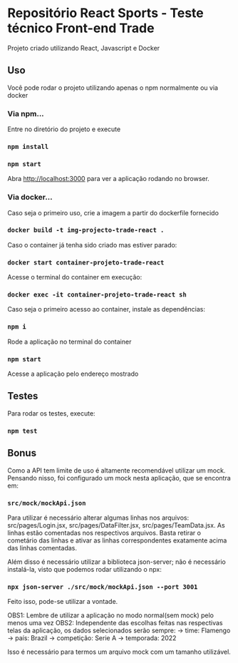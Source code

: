 # Repositório React Sports - Teste técnico Front-end Trade

Projeto criado utilizando React, Javascript e Docker

## Uso

Você pode rodar o projeto utilizando apenas o npm normalmente ou via docker

### Via npm...

Entre no diretório do projeto e execute

### `npm install`

### `npm start`

Abra [http://localhost:3000](http://localhost:3000) para ver a aplicação rodando no browser.

### Via docker...

Caso seja o primeiro uso, crie a imagem a partir do dockerfile fornecido

### `docker build -t img-projecto-trade-react .`

Caso o container já tenha sido criado mas estiver parado:

### `docker start container-projeto-trade-react`

Acesse o terminal do container em execução:

### `docker exec -it container-projeto-trade-react sh`

Caso seja o primeiro acesso ao container, instale as dependências:

### `npm i`

Rode a aplicação no terminal do container

### `npm start`

Acesse a aplicação pelo endereço mostrado

## Testes

Para rodar os testes, execute:

### `npm test`



## Bonus

Como a API tem limite de uso é altamente recomendável utilizar um mock. Pensando nisso, foi configurado um mock nesta aplicação, que se encontra em:

### `src/mock/mockApi.json`

Para utilizar é necessário alterar algumas linhas nos arquivos: src/pages/Login.jsx, src/pages/DataFilter.jsx, src/pages/TeamData.jsx. As linhas estão comentadas nos respectivos arquivos. Basta retirar o cometário das linhas e ativar as linhas correspondentes exatamente acima das linhas comentadas.

Além disso é necessário utilizar a biblioteca json-server; não é necessário instalá-la, visto que podemos rodar utilizando o npx:

### `npx json-server ./src/mock/mockApi.json --port 3001`

Feito isso, pode-se utilizar a vontade.

OBS1: Lembre de utilizar a aplicação no modo normal(sem mock) pelo menos uma vez
OBS2: Independente das escolhas feitas nas respectivas telas da aplicação, os dados selecionados serão sempre:
-> time: Flamengo
-> país: Brazil
-> competição: Serie A
-> temporada: 2022

Isso é necessário para termos um arquivo mock com um tamanho utilizável.
